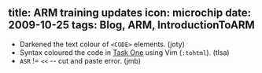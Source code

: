 title: ARM training updates
icon: microchip
date: 2009-10-25
tags: Blog, ARM, IntroductionToARM
----

* Darkened the text colour of `<CODE>` elements. (joty)
* Syntax coloured the code in [Task One](/arm/introduction-to-arm/task-one.html) using Vim (`:tohtml`). (tlsa)
* `ASR` != `<<` -- cut and paste error.  (jmb)
